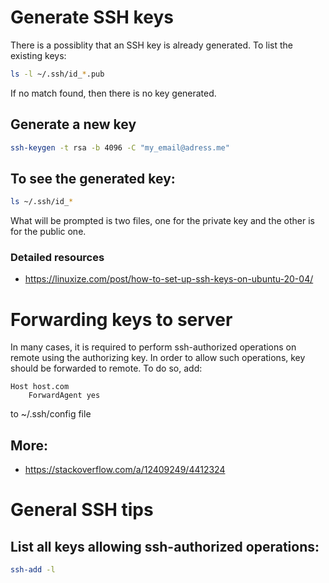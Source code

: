 # Generate SSH keys

There is a possiblity that an SSH key is already generated. To list the existing keys:

```bash
ls -l ~/.ssh/id_*.pub
```
If no match found, then there is no key generated.

## Generate a new key
```bash
ssh-keygen -t rsa -b 4096 -C "my_email@adress.me"
```

## To see the generated key:

```bash
ls ~/.ssh/id_*
```
What will be prompted is two files, one for the private key and the other is for the public one.

### Detailed resources
- https://linuxize.com/post/how-to-set-up-ssh-keys-on-ubuntu-20-04/


# Forwarding keys to server

In many cases, it is required to perform ssh-authorized operations on remote using the authorizing key. In order to allow such operations, key should be forwarded to remote. To do so, add:
```
Host host.com
    ForwardAgent yes
```
to ~/.ssh/config file

## More:
- https://stackoverflow.com/a/12409249/4412324


# General SSH tips

## List all keys allowing ssh-authorized operations:
```bash
ssh-add -l
```

